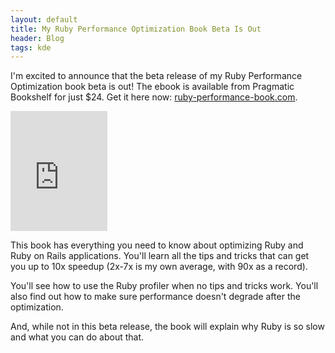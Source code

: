```yaml
---
layout: default
title: My Ruby Performance Optimization Book Beta Is Out
header: Blog
tags: kde
---
```


I'm excited to announce that the beta release of my Ruby Performance Optimization book beta is out! The ebook is available from Pragmatic Bookshelf for just $24. Get it here now: [ruby-performance-book.com](http://ruby-performance-book.com).<!--more-->

<div float="left">
  <iframe border="0px" frameBorder="0" seamless="true" src="https://pragprog.com/products/buy_now_insert/adrpo" height="192px" width="155px">
  Buy Now
  </iframe>
</div>


This book has everything you need to know about optimizing Ruby and Ruby on Rails applications. You'll learn all the tips and tricks that can get you up to 10x speedup (2x-7x is my own average, with 90x as a record). 

You'll see how to use the Ruby profiler when no tips and tricks work. You'll also find out how to make sure performance doesn't degrade after the optimization. 

And, while not in this beta release, the book will explain why Ruby is so slow and what you can do about that.

